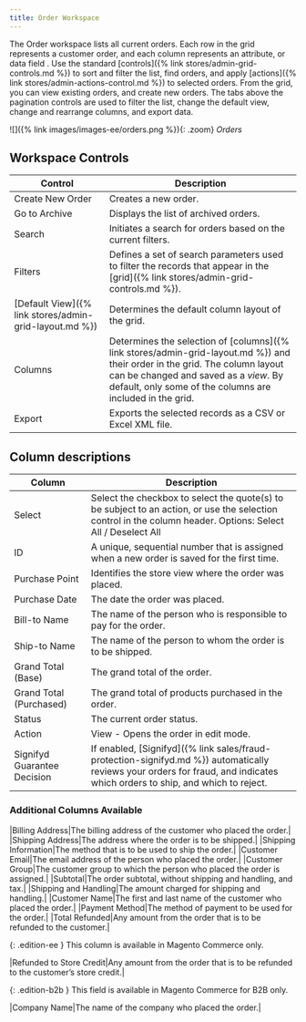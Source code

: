 ```yaml
---
title: Order Workspace
---
```


The Order workspace lists all current orders. Each row in the grid represents a customer order, and each column represents an attribute, or data field . Use the standard [controls]({% link stores/admin-grid-controls.md %}) to sort and filter the list, find orders, and apply [actions]({% link stores/admin-actions-control.md %}) to selected orders. From the grid, you can view existing orders, and create new orders. The tabs above the pagination controls are used to filter the list, change the default view, change and rearrange columns, and export data.

![]({% link images/images-ee/orders.png %}){: .zoom}
<span class="caption-edition-ee">_Orders_</span>

## Workspace Controls

|Control|Description|
|--- |--- |
|Create New Order|Creates a new order.|
|Go to Archive|Displays the list of archived orders.|
|Search|Initiates a search for orders based on the current filters.|
|Filters|Defines a set of search parameters used to filter the records that appear in the [grid]({% link stores/admin-grid-controls.md %}).|
|[Default View]({% link stores/admin-grid-layout.md %})|Determines the default column layout of the grid.|
|Columns|Determines the selection of [columns]({% link stores/admin-grid-layout.md %}) and their order in the grid. The column layout can be changed and saved as a _view_. By default, only some of the columns are included in the grid.|
|Export|Exports the selected records as a CSV or Excel XML file.|

## Column descriptions

|Column|Description|
|--- |--- |
|Select|Select the checkbox to select the quote(s) to be subject to an action, or use the selection control in the column header. Options: Select All / Deselect All|
|ID|A unique, sequential number that is assigned when a new order is saved for the first time.|
|Purchase Point|Identifies the store view where the order was placed.|
|Purchase Date|The date the order was placed.|
|Bill-to Name|The name of the person who is responsible to pay for the order.|
|Ship-to Name|The name of the person to whom the order is to be shipped.|
|Grand Total (Base)|The grand total of the order.|
|Grand Total (Purchased)|The grand total of products purchased in the order.|
|Status|The current order status.|
|Action|View - Opens the order in edit mode.|
|Signifyd Guarantee Decision|If enabled, [Signifyd]({% link sales/fraud-protection-signifyd.md %}) automatically reviews your orders for fraud, and indicates which orders to ship, and which to reject.|

### Additional Columns Available

|Billing Address|The billing address of the customer who placed the order.|
|Shipping Address|The address where the order is to be shipped.|
|Shipping Information|The method that is to be used to ship the order.|
|Customer Email|The email address of the person who placed the order.|
|Customer Group|The customer group to which the person who placed the order is assigned.|
|Subtotal|The order subtotal, without shipping and handling, and tax.|
|Shipping and Handling|The amount charged for shipping and handling.|
|Customer Name|The first and last name of the customer who placed the order.|
|Payment Method|The method of payment to be used for the order.|
|Total Refunded|Any amount from the order that is to be refunded to the customer.|

{: .edition-ee }
This column is available in Magento Commerce only.

|Refunded to Store Credit|Any amount from the order that is to be refunded to the customer’s store credit.|

{: .edition-b2b }
This field is available in Magento Commerce for B2B only.

|Company Name|The name of the company who placed the order.|
